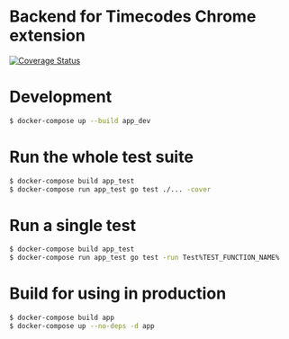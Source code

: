 # Backend for Timecodes Chrome extension

[![Coverage Status](https://coveralls.io/repos/github/letscode-io/timecodes-api/badge.svg)](https://coveralls.io/github/letscode-io/timecodes-api)

# Development

```bash
$ docker-compose up --build app_dev
```

# Run the whole test suite

```bash
$ docker-compose build app_test
$ docker-compose run app_test go test ./... -cover
```

# Run a single test

```bash
$ docker-compose build app_test
$ docker-compose run app_test go test -run Test%TEST_FUNCTION_NAME%
```

# Build for using in production

```bash
$ docker-compose build app
$ docker-compose up --no-deps -d app
```

